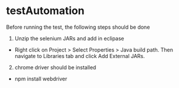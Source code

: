 # testAutomation

Before running the test, the following steps should be done

1. Unzip the selenium JARs and add in eclipase
- Right click on Project > Select Properties > Java build path. Then navigate to Libraries tab and click Add External JARs.

2. chrome driver should be installed
- npm install webdriver
